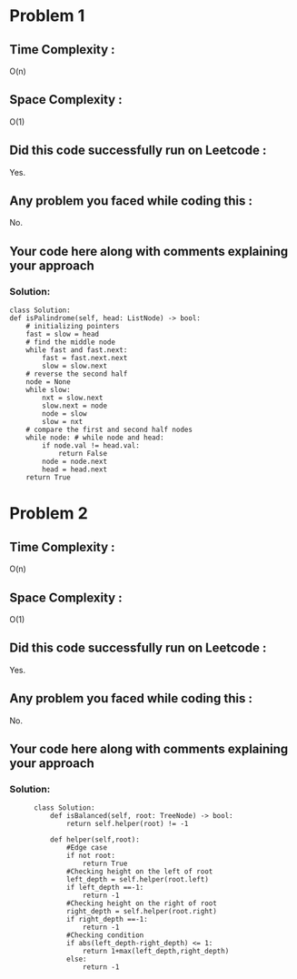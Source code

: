 # Problem 1
## Time Complexity :
O(n)

## Space Complexity :
O(1)

## Did this code successfully run on Leetcode :
Yes.

## Any problem you faced while coding this :
No. 

## Your code here along with comments explaining your approach
### Solution:
    class Solution:
    def isPalindrome(self, head: ListNode) -> bool:
        # initializing pointers
        fast = slow = head
        # find the middle node
        while fast and fast.next:
            fast = fast.next.next
            slow = slow.next
        # reverse the second half
        node = None
        while slow:
            nxt = slow.next
            slow.next = node
            node = slow
            slow = nxt
        # compare the first and second half nodes
        while node: # while node and head:
            if node.val != head.val:
                return False
            node = node.next
            head = head.next
        return True

# Problem 2
## Time Complexity :
O(n)

## Space Complexity :
O(1)

## Did this code successfully run on Leetcode :
Yes.

## Any problem you faced while coding this :
No. 

## Your code here along with comments explaining your approach
### Solution:
          class Solution:
              def isBalanced(self, root: TreeNode) -> bool:
                  return self.helper(root) != -1

              def helper(self,root):
                  #Edge case
                  if not root:
                      return True
                  #Checking height on the left of root
                  left_depth = self.helper(root.left)
                  if left_depth ==-1:
                      return -1
                  #Checking height on the right of root
                  right_depth = self.helper(root.right)
                  if right_depth ==-1:
                      return -1
                  #Checking condition
                  if abs(left_depth-right_depth) <= 1:
                      return 1+max(left_depth,right_depth)  
                  else:
                      return -1
